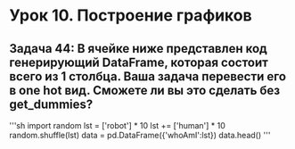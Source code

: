 # Урок 10. Построение графиков
## Задача 44: В ячейке ниже представлен код генерирующий DataFrame, которая состоит всего из 1 столбца. Ваша задача перевести его в one hot вид. Сможете ли вы это сделать без get_dummies?
'''sh
import random
lst = ['robot'] * 10
lst += ['human'] * 10
random.shuffle(lst)
data = pd.DataFrame({'whoAmI':lst})
data.head()
'''
